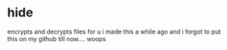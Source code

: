 # hide
encrypts and decrypts files for u 
i made this a while ago and i forgot to put this on my github till now.... woops
